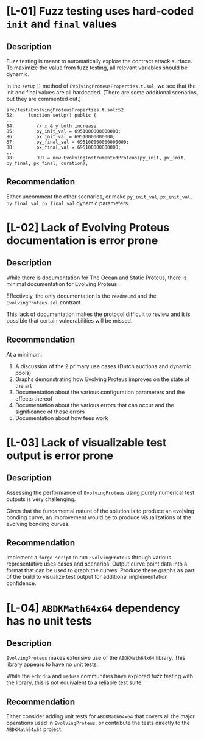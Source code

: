 # [L-01] Fuzz testing uses hard-coded `init` and `final` values

## Description
Fuzz testing is meant to automatically explore the contract attack surface. To maximize the value from fuzz testing, all relevant variables should be dynamic.

In the `setUp()` method of `EvolvingProteusProperties.t.sol`, we see that the init and final values are all hardcoded. (There are some additional scenarios, but they are commented out.)

```
src/test/EvolvingProteusProperties.t.sol:52
52:     function setUp() public {
...
84:        // x & y both increase
85:        py_init_val = 6951000000000000;
86:        px_init_val = 69510000000000;
87:        py_final_val = 695100000000000000;
88:        px_final_val = 695100000000000;
...
98:        DUT = new EvolvingInstrumentedProteus(py_init, px_init, py_final, px_final, duration);
```

## Recommendation
Either uncomment the other scenarios, or make `py_init_val`, `px_init_val`, `py_final_val`, `px_final_val` dynamic parameters.

# [L-02] Lack of Evolving Proteus documentation is error prone

## Description
While there is documentation for The Ocean and Static Proteus, there is minimal documentation for Evolving Proteus.

Effectively, the only documentation is the `readme.md` and the `EvolvingProteus.sol` contract.

This lack of documentation makes the protocol difficult to review and it is possible that certain vulnerabilities will be missed.

## Recommendation
At a minimum:
1. A discussion of the 2 primary use cases (Dutch auctions and dynamic pools)
2. Graphs demonstrating how Evolving Proteus improves on the state of the art
3. Documentation about the various configuration parameters and the effects thereof
4. Documentation about the various errors that can occur and the significance of those errors
5. Documentation about how fees work

# [L-03] Lack of visualizable test output is error prone

## Description
Assessing the performance of `EvolvingProteus` using purely numerical test outputs is very challenging.

Given that the fundamental nature of the solution is to produce an evolving bonding curve, an improvement would be to produce visualizations of the evolving bonding curves.

## Recommendation
Implement a `forge script` to run `EvolvingProteus` through various representative uses cases and scenarios. Output curve point data into a format that can be used to graph the curves. Produce these graphs as part of the build to visualize test output for additional implementation confidence.

# [L-04] `ABDKMath64x64` dependency has no unit tests

## Description
`EvolvingProteus` makes extensive use of the `ABDKMath64x64` library. This library appears to have no unit tests.

While the `echidna` and `medusa` communities have explored fuzz testing with the library, this is not equivalent to a reliable test suite.

## Recommendation
Either consider adding unit tests for `ABDKMath64x64` that covers all the major operations used in `EvolvingProteus`, or contribute the tests directly to the `ABDKMath64x64` project.